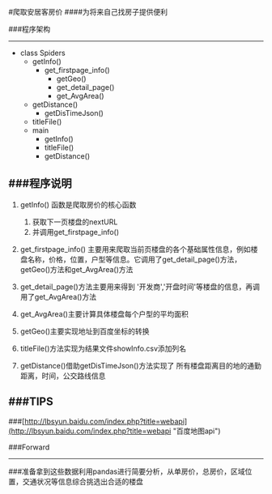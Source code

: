 #爬取安居客房价
####为将来自己找房子提供便利


###程序架构

----------

- class Spiders
   - getInfo()
       - get_firstpage_info()
           - getGeo()
           - get_detail_page()
           - get_AvgArea()
    - getDistance()
        - getDisTimeJson()
    - titleFile()
    - main
        - getInfo()
        - titleFile()
        - getDistance()

###程序说明
----------

1. getInfo() 函数是爬取房价的核心函数

    1.  获取下一页楼盘的nextURL
    2.  并调用get_firstpage_info()
    
2. get_firstpage_info() 主要用来爬取当前页楼盘的各个基础属性信息，例如楼盘名称，价格，位置，户型等信息。它调用了get_detail_page()方法，getGeo()方法和get_AvgArea()方法

3. get_detail_page()方法主要用来得到 '开发商','开盘时间'等楼盘的信息，再调用了get_AvgArea()方法
4. get_AvgArea()主要计算具体楼盘每个户型的平均面积
5. getGeo()主要实现地址到百度坐标的转换
6. titleFile()方法实现为结果文件showInfo.csv添加列名
7. getDistance()借助getDisTimeJson()方法实现了 所有楼盘距离目的地的通勤距离，时间，公交路线信息

###TIPS
----------
###[http://lbsyun.baidu.com/index.php?title=webapi](http://lbsyun.baidu.com/index.php?title=webapi "百度地图api")

###Forward

----------

###准备拿到这些数据利用pandas进行简要分析，从单房价，总房价，区域位置，交通状况等信息综合挑选出合适的楼盘

